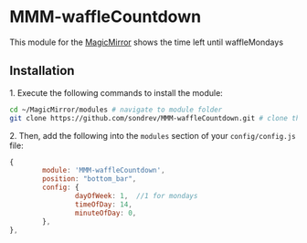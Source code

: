 # MMM-waffleCountdown

This module for the [MagicMirror](https://github.com/MichMich/MagicMirror) shows the time left until waffleMondays

## Installation

  1\. Execute the following commands to install the module:

```bash
cd ~/MagicMirror/modules # navigate to module folder
git clone https://github.com/sondrev/MMM-waffleCountdown.git # clone this repository
```

  2\. Then, add the following into the `modules` section of your `config/config.js` file:

````javascript
{
        module: 'MMM-waffleCountdown',
        position: "bottom_bar",
        config: {
                dayOfWeek: 1,  //1 for mondays
                timeOfDay: 14,
                minuteOfDay: 0,
        },
},
````
